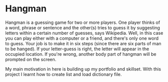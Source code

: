# Hangman
Hangman is a guessing game for two or more players. One player thinks of a word, phrase or sentence and the other(s) tries to guess it by suggesting letters within a certain number of guesses, says Wikipedia. Well, in this case you can play either with a computer or a friend, and there's only one word to guess. Your job is to make it in six steps (since there are six parts of man to be hanged). If your letter-guess is right, the letter will appear in the occupied location. If you're wrong, another body part of hangman will be prompted on the screen.

My main motivation in here is building up my portfolio and skillset. With this project I learnt how to create list and load dictionary file.
